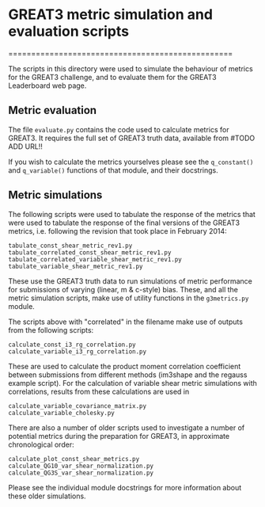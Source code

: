 # GREAT3 metric simulation and evaluation scripts
=================================================

The scripts in this directory were used to simulate the behaviour of metrics for
the GREAT3 challenge, and to evaluate them for the GREAT3 Leaderboard web page.

## Metric evaluation

The file `evaluate.py` contains the code used to calculate metrics for GREAT3.
It requires the full set of GREAT3 truth data, available from #TODO ADD URL!!

If you wish to calculate the metrics yourselves please see the `q_constant()`
and `q_variable()` functions of that module, and their docstrings.

## Metric simulations

The following scripts were used to tabulate the response of the metrics that
were used to tabulate the response of the final versions of the GREAT3 metrics,
i.e. following the revision that took place in February 2014:

    tabulate_const_shear_metric_rev1.py
    tabulate_correlated_const_shear_metric_rev1.py
    tabulate_correlated_variable_shear_metric_rev1.py
    tabulate_variable_shear_metric_rev1.py

These use the GREAT3 truth data to run simulations of metric performance for
submissions of varying (linear, m & c-style) bias.  These, and all the metric
simulation scripts, make use of utility functions in the `g3metrics.py` module.

The scripts above with "correlated" in the filename make use of outputs from the
following scripts:

    calculate_const_i3_rg_correlation.py
    calculate_variable_i3_rg_correlation.py

These are used to calculate the product moment correlation coefficient between
submissions from different methods (im3shape and the regauss example script).
For the calculation of variable shear metric simulations with correlations,
results from these calculations are used in

    calculate_variable_covariance_matrix.py
    calculate_variable_cholesky.py

There are also a number of older scripts used to investigate a number of
potential metrics during the preparation for GREAT3, in approximate
chronological order:

    calculate_plot_const_shear_metrics.py
    calculate_QG10_var_shear_normalization.py
    calculate_QG3S_var_shear_normalization.py

Please see the individual module docstrings for more information about these
older simulations.
